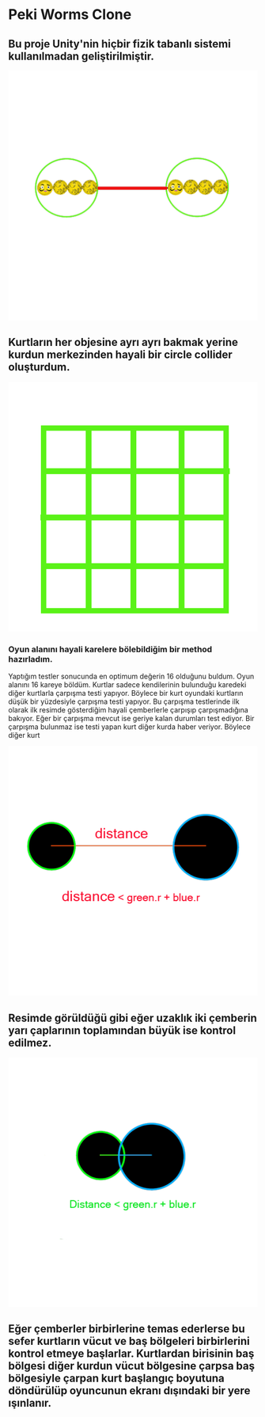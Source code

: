 # Peki Worms Clone

## Bu proje Unity'nin hiçbir fizik tabanlı sistemi kullanılmadan geliştirilmiştir.

![Screenshot](ReadMeImages/Worm.png)

## Kurtların her objesine ayrı ayrı bakmak yerine kurdun merkezinden hayali bir circle collider oluşturdum.

![Square](ReadMeImages/square.png)

### Oyun alanını hayali karelere bölebildiğim bir method hazırladım.

Yaptığım testler sonucunda en optimum değerin 16 olduğunu buldum. Oyun alanını 16 kareye böldüm. Kurtlar sadece kendilerinin bulunduğu karedeki diğer kurtlarla çarpışma testi yapıyor. Böylece bir kurt oyundaki kurtların düşük bir yüzdesiyle çarpışma testi yapıyor. Bu çarpışma testlerinde ilk olarak ilk resimde gösterdiğim hayali çemberlerle çarpışıp çarpışmadığına bakıyor. Eğer bir çarpışma mevcut ise geriye kalan durumları test ediyor. Bir çarpışma bulunmaz ise testi yapan kurt diğer kurda haber veriyor. Böylece diğer kurt

![Square](ReadMeImages/yenipng.png)

## Resimde görüldüğü gibi eğer uzaklık iki çemberin yarı çaplarının toplamından büyük ise kontrol edilmez.

![Square](ReadMeImages/new2.png)

## Eğer çemberler birbirlerine temas ederlerse bu sefer kurtların vücut ve baş bölgeleri birbirlerini kontrol etmeye başlarlar. Kurtlardan birisinin baş bölgesi diğer kurdun vücut bölgesine çarpsa baş bölgesiyle çarpan kurt başlangıç boyutuna döndürülüp oyuncunun ekranı dışındaki bir yere ışınlanır. 






